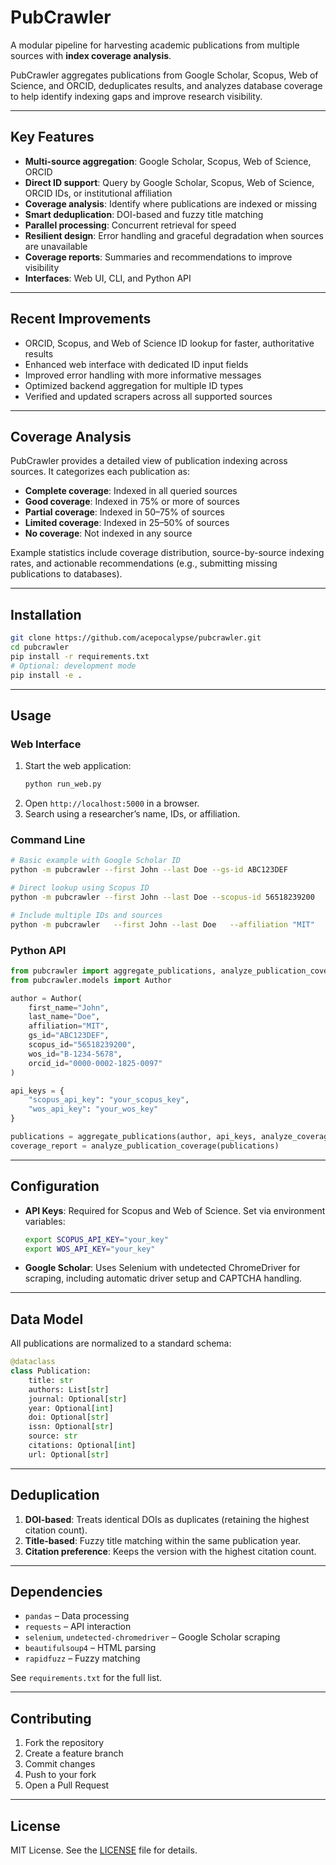 # PubCrawler

A modular pipeline for harvesting academic publications from multiple sources with **index coverage analysis**.  

PubCrawler aggregates publications from Google Scholar, Scopus, Web of Science, and ORCID, deduplicates results, and analyzes database coverage to help identify indexing gaps and improve research visibility.

---

## Key Features

- **Multi-source aggregation**: Google Scholar, Scopus, Web of Science, ORCID  
- **Direct ID support**: Query by Google Scholar, Scopus, Web of Science, ORCID IDs, or institutional affiliation  
- **Coverage analysis**: Identify where publications are indexed or missing  
- **Smart deduplication**: DOI-based and fuzzy title matching  
- **Parallel processing**: Concurrent retrieval for speed  
- **Resilient design**: Error handling and graceful degradation when sources are unavailable  
- **Coverage reports**: Summaries and recommendations to improve visibility  
- **Interfaces**: Web UI, CLI, and Python API  

---

## Recent Improvements

- ORCID, Scopus, and Web of Science ID lookup for faster, authoritative results  
- Enhanced web interface with dedicated ID input fields  
- Improved error handling with more informative messages  
- Optimized backend aggregation for multiple ID types  
- Verified and updated scrapers across all supported sources  

---

## Coverage Analysis

PubCrawler provides a detailed view of publication indexing across sources. It categorizes each publication as:  

- **Complete coverage**: Indexed in all queried sources  
- **Good coverage**: Indexed in 75% or more of sources  
- **Partial coverage**: Indexed in 50–75% of sources  
- **Limited coverage**: Indexed in 25–50% of sources  
- **No coverage**: Not indexed in any source  

Example statistics include coverage distribution, source-by-source indexing rates, and actionable recommendations (e.g., submitting missing publications to databases).  

---

## Installation

```bash
git clone https://github.com/acepocalypse/pubcrawler.git
cd pubcrawler
pip install -r requirements.txt
# Optional: development mode
pip install -e .
```

---

## Usage

### Web Interface

1. Start the web application:
   ```bash
   python run_web.py
   ```
2. Open `http://localhost:5000` in a browser.  
3. Search using a researcher’s name, IDs, or affiliation.  

### Command Line

```bash
# Basic example with Google Scholar ID
python -m pubcrawler --first John --last Doe --gs-id ABC123DEF

# Direct lookup using Scopus ID
python -m pubcrawler --first John --last Doe --scopus-id 56518239200

# Include multiple IDs and sources
python -m pubcrawler   --first John --last Doe   --affiliation "MIT"   --gs-id ABC123DEF   --scopus-id 56518239200   --orcid-id 0000-0002-1825-0097   --scopus-key YOUR_SCOPUS_KEY   --wos-key YOUR_WOS_KEY   --max-gs 100   --headless
```

### Python API

```python
from pubcrawler import aggregate_publications, analyze_publication_coverage
from pubcrawler.models import Author

author = Author(
    first_name="John",
    last_name="Doe",
    affiliation="MIT",
    gs_id="ABC123DEF",
    scopus_id="56518239200",
    wos_id="B-1234-5678",
    orcid_id="0000-0002-1825-0097"
)

api_keys = {
    "scopus_api_key": "your_scopus_key",
    "wos_api_key": "your_wos_key"
}

publications = aggregate_publications(author, api_keys, analyze_coverage=True)
coverage_report = analyze_publication_coverage(publications)
```

---

## Configuration

- **API Keys**: Required for Scopus and Web of Science. Set via environment variables:  
  ```bash
  export SCOPUS_API_KEY="your_key"
  export WOS_API_KEY="your_key"
  ```
- **Google Scholar**: Uses Selenium with undetected ChromeDriver for scraping, including automatic driver setup and CAPTCHA handling.  

---

## Data Model

All publications are normalized to a standard schema:

```python
@dataclass
class Publication:
    title: str
    authors: List[str]
    journal: Optional[str]
    year: Optional[int]
    doi: Optional[str]
    issn: Optional[str]
    source: str
    citations: Optional[int]
    url: Optional[str]
```

---

## Deduplication

1. **DOI-based**: Treats identical DOIs as duplicates (retaining the highest citation count).  
2. **Title-based**: Fuzzy title matching within the same publication year.  
3. **Citation preference**: Keeps the version with the highest citation count.  

---

## Dependencies

- `pandas` – Data processing  
- `requests` – API interaction  
- `selenium`, `undetected-chromedriver` – Google Scholar scraping  
- `beautifulsoup4` – HTML parsing  
- `rapidfuzz` – Fuzzy matching  

See `requirements.txt` for the full list.

---

## Contributing

1. Fork the repository  
2. Create a feature branch  
3. Commit changes  
4. Push to your fork  
5. Open a Pull Request  

---

## License

MIT License. See the [LICENSE](LICENSE) file for details.  
